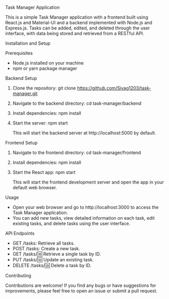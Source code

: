 Task Manager Application

This is a simple Task Manager application with a frontend built using React.js and Material-UI and a backend implemented with Node.js and Express.js. Tasks can be added, edited, and deleted through the user interface, with data being stored and retrieved from a RESTful API.

Installation and Setup

Prerequisites

- Node.js installed on your machine
- npm or yarn package manager

Backend Setup

1. Clone the repository:
   git clone https://github.com/Sivag1203/task-manager.git

2. Navigate to the backend directory:
   cd task-manager/backend

3. Install dependencies:
   npm install

4. Start the server:
   npm start

   This will start the backend server at http://localhost:5000 by default.

Frontend Setup

1. Navigate to the frontend directory:
   cd task-manager/frontend

2. Install dependencies:
   npm install

3. Start the React app:
   npm start

   This will start the frontend development server and open the app in your default web browser.

Usage

- Open your web browser and go to http://localhost:3000 to access the Task Manager application.
- You can add new tasks, view detailed information on each task, edit existing tasks, and delete tasks using the user interface.

API Endpoints

- GET /tasks: Retrieve all tasks.
- POST /tasks: Create a new task.
- GET /tasks/:id: Retrieve a single task by ID.
- PUT /tasks/:id: Update an existing task.
- DELETE /tasks/:id: Delete a task by ID.

Contributing

Contributions are welcome! If you find any bugs or have suggestions for improvements, please feel free to open an issue or submit a pull request.
